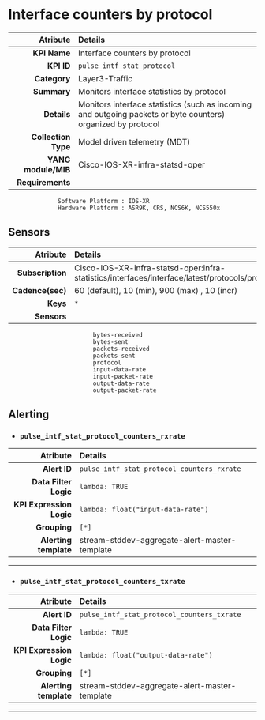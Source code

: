 
Interface counters by protocol
====
Atribute|Details
---:|:---
**KPI Name**    | Interface counters by protocol
**KPI ID**      | `pulse_intf_stat_protocol`
**Category**    | Layer3-Traffic
**Summary**     | Monitors interface statistics by protocol
**Details**     | Monitors interface statistics (such as incoming and outgoing packets or byte counters) organized by protocol
**Collection Type** | Model driven telemetry (MDT)
**YANG module/MIB** | Cisco-IOS-XR-infra-statsd-oper
**Requirements**    |
                  Software Platform : IOS-XR
                  Hardware Platform : ASR9K, CRS, NCS6K, NCS550x
Sensors
---
Atribute|Details
---:|:---
**Subscription** | Cisco-IOS-XR-infra-statsd-oper:infra-statistics/interfaces/interface/latest/protocols/protocol
**Cadence(sec)** | 60 (default), 10 (min), 900 (max) , 10 (incr)
**Keys**         | `*`
**Sensors**      |
                            bytes-received
                            bytes-sent
                            packets-received
                            packets-sent
                            protocol
                            input-data-rate
                            input-packet-rate
                            output-data-rate
                            output-packet-rate
     
Alerting
---

* ### `pulse_intf_stat_protocol_counters_rxrate`
Atribute|Details
---:|:---
**Alert ID**             | ```pulse_intf_stat_protocol_counters_rxrate```
**Data Filter Logic**    | ```lambda: TRUE```
**KPI Expression Logic** | ```lambda: float("input-data-rate")```
**Grouping**             | ```[*]```
**Alerting template**    | stream-stddev-aggregate-alert-master-template
---

* ### `pulse_intf_stat_protocol_counters_txrate`
Atribute|Details
---:|:---
**Alert ID**             | ```pulse_intf_stat_protocol_counters_txrate```
**Data Filter Logic**    | ```lambda: TRUE```
**KPI Expression Logic** | ```lambda: float("output-data-rate")```
**Grouping**             | ```[*]```
**Alerting template**    | stream-stddev-aggregate-alert-master-template
---

